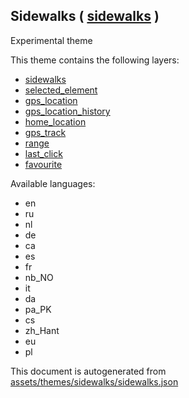 [//]: # (WARNING: this file is automatically generated. Please find the sources at the bottom and edit those sources)

 Sidewalks ( [sidewalks](https://mapcomplete.org/sidewalks) ) 
--------------------------------------------------------------



Experimental theme

This theme contains the following layers:



  - [sidewalks](../Layers/sidewalks.md)
  - [selected_element](../Layers/selected_element.md)
  - [gps_location](../Layers/gps_location.md)
  - [gps_location_history](../Layers/gps_location_history.md)
  - [home_location](../Layers/home_location.md)
  - [gps_track](../Layers/gps_track.md)
  - [range](../Layers/range.md)
  - [last_click](../Layers/last_click.md)
  - [favourite](../Layers/favourite.md)


Available languages:



  - en
  - ru
  - nl
  - de
  - ca
  - es
  - fr
  - nb_NO
  - it
  - da
  - pa_PK
  - cs
  - zh_Hant
  - eu
  - pl
 

This document is autogenerated from [assets/themes/sidewalks/sidewalks.json](https://github.com/pietervdvn/MapComplete/blob/develop/assets/themes/sidewalks/sidewalks.json)
